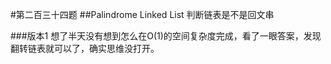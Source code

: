 #第二百三十四题
##Palindrome Linked List
判断链表是不是回文串

###版本1
想了半天没有想到怎么在O(1)的空间复杂度完成，看了一眼答案，发现翻转链表就可以了，确实思维没打开。